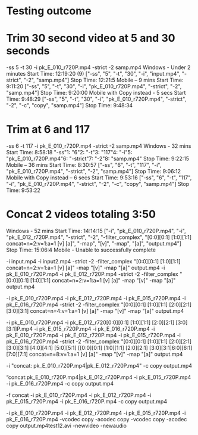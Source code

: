 # Testing outcome

# Trim 30 second video at 5 and 30 seconds
-ss 5 -t 30 -i pk_E_010_r720P.mp4 -strict -2 samp.mp4
Windows - Under 2 minutes
Start Time: 12:19:20
(9) ["-ss", "5", "-t", "30", "-i", "input.mp4", "-strict", "-2", "samp.mp4"]
Stop Time: 12:21:5
Mobile – 9 mins
Start Time: 9:11:20
["-ss", "5", "-t", "30", "-i", "pk_E_010_r720P.mp4", "-strict", "-2", "samp.mp4"]
Stop Time: 9:20:00
Mobile with Copy instead - 5 secs
Start Time: 9:48:29
["-ss", "5", "-t", "30", "-i", "pk_E_010_r720P.mp4", "-strict", "-2", "-c", "copy", "samp.mp4"]
Stop Time: 9:48:34

# Trim at 6 and 117
-ss 6 -t 117 -i pk_E_010_r720P.mp4 -strict -2 samp.mp4
Windows - 32 mins
Start Time: 8:58:18
"-ss"1: "6"2: "-t"3: "117"4: "-i"5: "pk_E_010_r720P.mp4"6: "-strict"7: "-2"8: "samp.mp4"
Stop Time: 9:22:15
Mobile – 36 mins
Start Time: 8:30:57
["-ss", "6", "-t", "117", "-i", "pk_E_010_r720P.mp4", "-strict", "-2", "samp.mp4"]
Stop Time: 9:06:12
Mobile with Copy instead – 6 secs
Start Time: 9:53:16
["-ss", "6", "-t", "117", "-i", "pk_E_010_r720P.mp4", "-strict", "-2", "-c", "copy", "samp.mp4"]
Stop Time: 9:53:22

# Concat 2 videos totaling 3:50
Windows - 52 mins
Start Time: 14:14:15
["-i", "pk_E_010_r720P.mp4", "-i", "pk_E_012_r720P.mp4", "-strict", "-2", "-filter_complex", "[0:0][0:1] [1:0][1:1] concat=n=2:v=1:a=1 [v] [a]", "-map", "[v]", "-map", "[a]", "output.mp4"]
Stop Time: 15:06:4
Mobile - Unable to successfully complete



-i input.mp4 -i input2.mp4 -strict -2 -filter_complex "[0:0][0:1] [1:0][1:1] concat=n=2:v=1:a=1 [v] [a]" -map "[v]" -map "[a]" output.mp4
-i pk_E_010_r720P.mp4 -i pk_E_012_r720P.mp4 -strict -2 -filter_complex "[0:0][0:1] [1:0][1:1] concat=n=2:v=1:a=1 [v] [a]" -map "[v]" -map "[a]" output.mp4

-i pk_E_010_r720P.mp4 -i pk_E_012_r720P.mp4 -i pk_E_015_r720P.mp4 -i pk_E_016_r720P.mp4 -strict -2 -filter_complex "[0:0][0:1] [1:0][1:1] [2:0][2:1] [3:0][3:1] concat=n=4:v=1:a=1 [v] [a]" -map "[v]" -map "[a]" output.mp4

-i pk_E_010_r720P.mp4 -i pk_E_012_r720[0:0][0:1] [1:0][1:1] [2:0][2:1] [3:0][3:1]P.mp4 -i pk_E_015_r720P.mp4 -i pk_E_016_r720P.mp4 -i pk_E_010_r720P.mp4 -i pk_E_012_r720P.mp4 -i pk_E_015_r720P.mp4 -i pk_E_016_r720P.mp4 -strict -2 -filter_complex "[0:0][0:1] [1:0][1:1] [2:0][2:1] [3:0][3:1] [4:0][4:1] [5:0][5:1] [[0:0][0:1] [1:0][1:1] [2:0][2:1] [3:0][3:1]6:0][6:1] [7:0][7:1] concat=n=8:v=1:a=1 [v] [a]" -map "[v]" -map "[a]" output.mp4


-i "concat: pk_E_010_r720P.mp4|pk_E_012_r720P.mp4" -c copy output.mp4

“concat:pk_E_010_r720P.mp4|pk_E_012_r720P.mp4 -i pk_E_015_r720P.mp4 -i pk_E_016_r720P.mp4 -c copy output.mp4

-f concat -i pk_E_010_r720P.mp4 -i pk_E_012_r720P.mp4 -i pk_E_015_r720P.mp4 -i pk_E_016_r720P.mp4 -c copy output.mp4


-i pk_E_010_r720P.mp4 -i pk_E_012_r720P.mp4 -i pk_E_015_r720P.mp4 -i pk_E_016_r720P.mp4 -vcodec copy -acodec copy -vcodec copy -acodec copy output.mp4test12.avi -newvideo -newaudio

